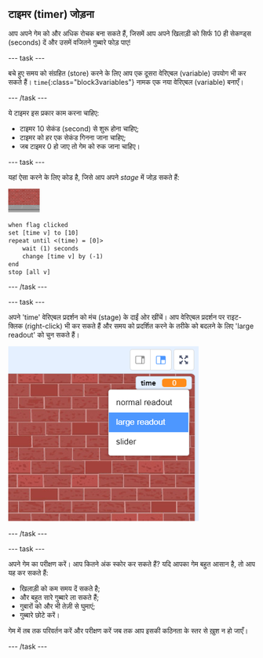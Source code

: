 ## टाइमर (timer) जोड़ना

आप अपने गेम को और अधिक रोचक बना सकते हैं, जिसमें आप अपने खिलाड़ी को सिर्फ 10 ही सेकण्ड्स (seconds) दें और उसमें वजितने गुब्बारे फोड़ पाए!

--- task ---

बचे हुए समय को संग्रहित (store) करने के लिए आप एक दूसरा वेरिएबल (variable) उपयोग भी कर सकते हैं। `time`{:class="block3variables"} नामक एक नया वेरिएबल (variable) बनाएँ।

--- /task ---

ये टाइमर इस प्रकार काम करना चाहिए:

+ टाइमर 10 सेकंड (second) से शुरू होना चाहिए;
+ टाइमर को हर एक सेकंड गिनना जाना चाहिए;
+ जब टाइमर 0 हो जाए तो गेम को रुक जाना चाहिए।

--- task ---

यहां ऐसा करने के लिए कोड है, जिसे आप अपने _stage_ में जोड़ सकते हैं:

![balloon sprite](images/stage-sprite.png)

```blocks3
when flag clicked
set [time v] to [10]
repeat until <(time) = [0]>
    wait (1) seconds
    change [time v] by (-1)
end
stop [all v]
```

--- /task ---

--- task ---

अपने 'time' वेरिएबल प्रदर्शन को मंच (stage) के दाईं ओर खींचें। आप वेरिएबल प्रदर्शन पर राइट-क्लिक (right-click) भी कर सकते हैं और समय को प्रदर्शित करने के तरीके को बदलने के लिए 'large readout' को चुन सकते हैं।

![screenshot](images/balloons-readout.png)

--- /task ---

--- task ---

अपने गेम का परीक्षण करें। आप कितने अंक स्कोर कर सकते हैं? यदि आपका गेम बहुत आसान है, तो आप यह कर सकते हैं:

+ खिलाड़ी को कम समय दें सकते है;
+ और बहुत सारे गुब्बारे ला सकते हैं;
+ गुबारों को और भी तेज़ी से घुमाएं;
+ गुब्बारे छोटे करें।

गेम में तब तक परिवर्तन करें और परीक्षण करें जब तक आप इसकी कठिनता के स्तर से ख़ुश न हो जाएँ।

--- /task ---

